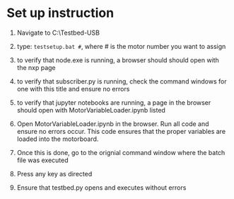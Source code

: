 # Set up instruction

1. Navigate to C:\Testbed-USB

2. type: ```testsetup.bat #```, where # is the motor number you want to assign
3. to verify that node.exe is running, a browser should should open with the nxp page
4. to verify that subscriber.py is running, check the command windows for one with this title and ensure no errors

5. to verify that jupyter notebooks are running, a page in the browser should open with MotorVariableLoader.ipynb listed

6. Open MotorVariableLoader.ipynb in the browser.  Run all code and ensure no errors occur.  This code ensures that the proper variables are loaded into the motorboard.

7. Once this is done, go to the orignial command window where the batch file was executed

8. Press any key as directed

9. Ensure that testbed.py opens and executes without errors